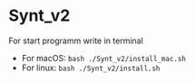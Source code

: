 # Synt_v2

For start programm write in terminal
- For macOS:
`bash ./Synt_v2/install_mac.sh`
- For linux:
`bash ./Synt_v2/install.sh`
